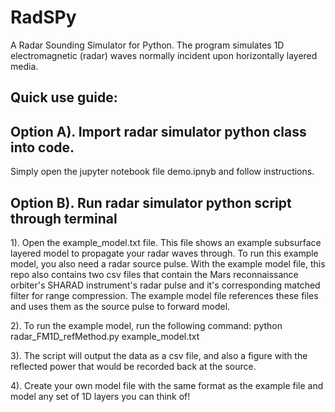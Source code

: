 # RadSPy
A Radar Sounding Simulator for Python. The program simulates 1D electromagnetic (radar) waves normally incident upon horizontally layered media.

## Quick use guide:

## Option A). Import radar simulator python class into code. 

Simply open the jupyter notebook file demo.ipnyb and follow instructions.


## Option B). Run radar simulator python script through terminal 

1). Open the example_model.txt file. This file shows an example subsurface
layered model to propagate your radar waves through. To run this example model,
you also need a radar source pulse. With the example model file, this repo also contains two csv
files that contain the Mars reconnaissance orbiter's SHARAD instrument's radar
pulse and it's corresponding matched filter for range compression. The example
model file references these files and uses them as the source pulse to forward model. 

2). To run the example model, run the following command: python
radar_FM1D_refMethod.py example_model.txt

3). The script will output the data as a csv file, and also a figure with the
reflected power that would be recorded back at the source. 

4). Create your own model file with the same format as the example file and
model any set of 1D layers you can think of!




